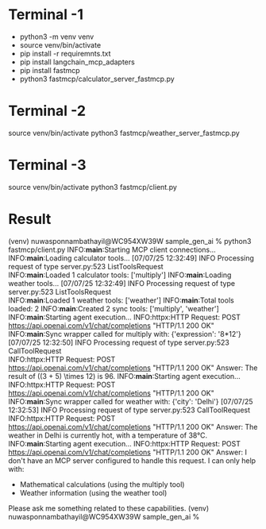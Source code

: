 


# Terminal -1

* python3 -m venv venv
* source venv/bin/activate
* pip install -r requiremnts.txt
* pip install langchain_mcp_adapters
* pip install fastmcp
* python3 fastmcp/calculator_server_fastmcp.py


# Terminal -2

source venv/bin/activate
python3 fastmcp/weather_server_fastmcp.py


# Terminal -3

source venv/bin/activate
python3 fastmcp/client.py

# Result 


(venv) nuwasponnambathayil@WC954XW39W sample_gen_ai % python3 fastmcp/client.py
INFO:__main__:Starting MCP client connections...
INFO:__main__:Loading calculator tools...
[07/07/25 12:32:49] INFO     Processing request of type                server.py:523
                             ListToolsRequest                                       
INFO:__main__:Loaded 1 calculator tools: ['multiply']
INFO:__main__:Loading weather tools...
[07/07/25 12:32:49] INFO     Processing request of type                server.py:523
                             ListToolsRequest                                       
INFO:__main__:Loaded 1 weather tools: ['weather']
INFO:__main__:Total tools loaded: 2
INFO:__main__:Created 2 sync tools: ['multiply', 'weather']
INFO:__main__:Starting agent execution...
INFO:httpx:HTTP Request: POST https://api.openai.com/v1/chat/completions "HTTP/1.1 200 OK"
INFO:__main__:Sync wrapper called for multiply with: {'expression': '8*12'}
[07/07/25 12:32:50] INFO     Processing request of type                server.py:523
                             CallToolRequest                                        
INFO:httpx:HTTP Request: POST https://api.openai.com/v1/chat/completions "HTTP/1.1 200 OK"
Answer: The result of \((3 + 5) \times 12\) is 96.
INFO:__main__:Starting agent execution...
INFO:httpx:HTTP Request: POST https://api.openai.com/v1/chat/completions "HTTP/1.1 200 OK"
INFO:__main__:Sync wrapper called for weather with: {'city': 'Delhi'}
[07/07/25 12:32:53] INFO     Processing request of type                server.py:523
                             CallToolRequest                                        
INFO:httpx:HTTP Request: POST https://api.openai.com/v1/chat/completions "HTTP/1.1 200 OK"
Answer: The weather in Delhi is currently hot, with a temperature of 38°C.
INFO:__main__:Starting agent execution...
INFO:httpx:HTTP Request: POST https://api.openai.com/v1/chat/completions "HTTP/1.1 200 OK"
Answer: I don't have an MCP server configured to handle this request. I can only help with:
- Mathematical calculations (using the multiply tool)
- Weather information (using the weather tool)

Please ask me something related to these capabilities.
(venv) nuwasponnambathayil@WC954XW39W sample_gen_ai % 
